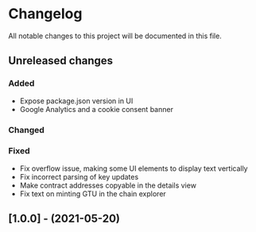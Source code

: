 # Changelog

All notable changes to this project will be documented in this file.

## Unreleased changes

### Added
- Expose package.json version in UI
- Google Analytics and a cookie consent banner

### Changed

### Fixed
- Fix overflow issue, making some UI elements to display text vertically
- Fix incorrect parsing of key updates
- Make contract addresses copyable in the details view
- Fix text on minting GTU in the chain explorer

## [1.0.0] - (2021-05-20)
